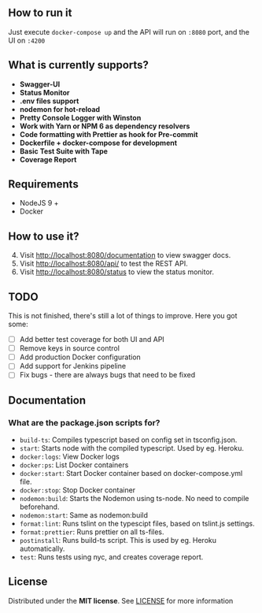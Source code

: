 ## How to run it
Just execute `docker-compose up` and the API will run on `:8080` port, and the UI on `:4200`

## What is currently supports? 

- **Swagger-UI** 
- **Status Monitor**
- **.env files support**
- **nodemon for hot-reload**
- **Pretty Console Logger with Winston** 
- **Work with Yarn or NPM 6 as dependency resolvers**
- **Code formatting with Prettier as hook for Pre-commit**
- **Dockerfile + docker-compose for development**
- **Basic Test Suite with Tape**
- **Coverage Report**

## Requirements

* NodeJS 9 +
* Docker

## How to use it? 

4. Visit [http://localhost:8080/documentation](http://localhost:8080/documentation) to view swagger docs.
5. Visit [http://localhost:8080/api/](http://localhost:8080/api/) to test the REST API.
6. Visit [http://localhost:8080/status](http://localhost:8080/status) to view the status monitor.


## TODO

This is not finished, there's still a lot of things to improve. Here you got some:

- [ ] Add better test coverage for both UI and API
- [ ] Remove keys in source control
- [ ] Add production Docker configuration
- [ ] Add support for Jenkins pipeline
- [ ] Fix bugs - there are always bugs that need to be fixed

## Documentation

### What are the package.json scripts for?

* `build-ts`: Compiles typescript based on config set in tsconfig.json.
* `start`: Starts node with the compiled typescript. Used by eg. Heroku.
* `docker:logs`: View Docker logs
* `docker:ps`: List Docker containers
* `docker:start`: Start Docker container based on docker-compose.yml file.
* `docker:stop`: Stop Docker container
* `nodemon:build`: Starts the Nodemon using ts-node. No need to compile beforehand.
* `nodemon:start`: Same as nodemon:build
* `format:lint`: Runs tslint on the typescipt files, based on tslint.js settings.
* `format:prettier`: Runs prettier on all ts-files.
* `postinstall`: Runs build-ts script. This is used by eg. Heroku automatically.
* `test`: Runs tests using nyc, and creates coverage report.

## License
Distributed under the **MIT license**. See [LICENSE](https://github.com/BlackBoxVision/typescript-hapi-starter/blob/master/LICENSE) for more information
